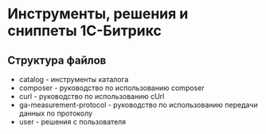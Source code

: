 # Инструменты, решения и сниппеты 1С-Битрикс

## Структура файлов

* catalog - инструменты каталога
* composer - руководство по использованию composer
* curl  - руководство по использованию cUrl
* ga-measurement-protocol - руководство по использованию передачи данных по протоколу
* user - решения с пользователя
